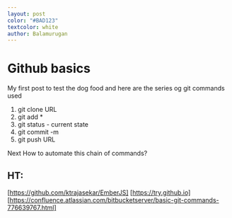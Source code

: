 ```yaml
---
layout: post
color: "#BAD123"
textcolor: white
author: Balamurugan
---
```


# Github basics

My first post to test the dog food and here are the series og git commands used

1. git clone URL
2. git add *
3. git status - current state
4. git commit -m
5. git push URL

Next How to automate this chain of commands?

## HT: 
[https://github.com/ktrajasekar/EmberJS]
[https://try.github.io]
[https://confluence.atlassian.com/bitbucketserver/basic-git-commands-776639767.html]